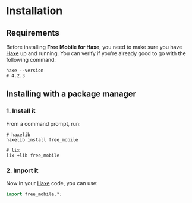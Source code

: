 # Installation

## Requirements
Before installing **Free Mobile for Haxe**, you need to make sure you have [Haxe](https://haxe.org) up and running.
You can verify if you're already good to go with the following command:

```shell
haxe --version
# 4.2.3
```

## Installing with a package manager

### 1. Install it
From a command prompt, run:

```shell
# haxelib
haxelib install free_mobile

# lix
lix +lib free_mobile
```

### 2. Import it
Now in your [Haxe](https://haxe.org) code, you can use:

```haxe
import free_mobile.*;
```
